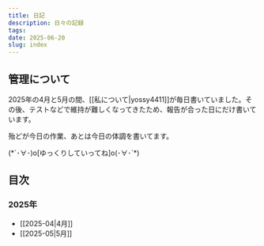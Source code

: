 ```yaml
---
title: 日記
description: 日々の記録
tags: 
date: 2025-06-20
slug: index
---
```

## 管理について
2025年の4月と5月の間、[[私について|yossy4411]]が毎日書いていました。その後、テストなどで維持が難しくなってきたため、報告が合った日にだけ書いています。

殆どが今日の作業、あとは今日の体調を書いてます。

(\*´･∀･)o\[ゆっくりしていってね\]o(･∀･\`\*)

## 目次
### 2025年
- [[2025-04|4月]]
- [[2025-05|5月]]